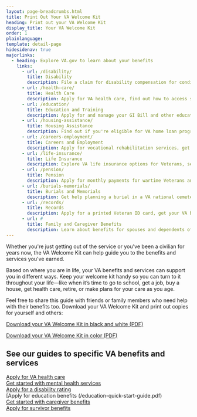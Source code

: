 ```yaml
---
layout: page-breadcrumbs.html
title: Print Out Your VA Welcome Kit
heading: Print out your VA Welcome Kit
display_title: Your VA Welcome Kit
order: 1
plainlanguage:
template: detail-page
hidesidenav: true
majorlinks:
  - heading: Explore VA.gov to learn about your benefits
    links:
      - url: /disability/
        title: Disability
        description: File a claim for disability compensation for conditions related to your military service, and manage your benefits over time.
      - url: /health-care/
        title: Health Care
        description: Apply for VA health care, find out how to access services, and manage your health and benefits online.
      - url: /education/
        title: Education and Training
        description: Apply for and manage your GI Bill and other education benefits to help pay for college and training programs.
      - url: /housing-assistance/
        title: Housing Assistance
        description: Find out if you're eligible for VA home loan programs to help you buy, build, repair, or keep a home. If you have a service-connected disability, see if you qualify for a housing grant to help you live more independently.
      - url: /careers-employment/
        title: Careers and Employment
        description: Apply for vocational rehabilitation services, get support for your Veteran-owned small business, and access other career resources.
      - url: /life-insurance/
        title: Life Insurance
        description: Explore VA life insurance options for Veterans, service members, and families. Manage your policy online, file claims for benefits, and access helpful resources.
      - url: /pension/
        title: Pension
        description: Apply for monthly payments for wartime Veterans and survivors with limited or no income who meet certain age and disability requirements.
      - url: /burials-memorials/
        title: Burials and Memorials
        description: Get help planning a burial in a VA national cemetery, order a headstone or other memorial item to honor a Veteran's service, and apply for survivor and dependent benefits.
      - url: /records/
        title: Records
        description: Apply for a printed Veteran ID card, get your VA benefit letters and medical records, and learn how to apply for a discharge upgrade.
      - url: #
        title: Family and Caregiver Benefits
        description: Learn about benefits for spouses and dependents of a Veteran or Servicemember, including added support if you're caring for a Veteran with a service-connected disability.
---
```


<div itemscope itemtype ="http://schema.org/HowTo">
<div class="va-introtext" itemprop="description">

Whether you're just getting out of the service or you've been a civilian for years now, the VA Welcome Kit can help guide you to the benefits and services you've earned.

Based on where you are in life, your VA benefits and services can support you in different ways. Keep your welcome kit handy so you can turn to it throughout your life—like when it’s time to go to school, get a job, buy a house, get health care, retire, or make plans for your care as you age.

</div>

Feel free to share this guide with friends or family members who need help with their benefits too. Download your VA Welcome Kit and print out copies for yourself and others:

[Download your VA Welcome Kit in black and white (PDF)](/va-welcome-kit-bw.pdf)

[Download your VA Welcome Kit in color (PDF)](/va-welcome-kit-color.pdf)

## See our guides to specific VA benefits and services

[Apply for VA health care](/health-care-quick-start-guide.pdf)<br>
[Get started with mental health services](/mental-health-quick-start-guide.pdf)<br>
[Apply for a disability rating](/disability-quick-start-guide.pdf)<br>
[Apply for education benefits (/education-quick-start-guide.pdf)<br>
[Get started with caregiver benefits](/caregiver-quick-start-guide.pdf)<br>
[Apply for survivor benefits](/survivor-quick-start-guide.pdf)
